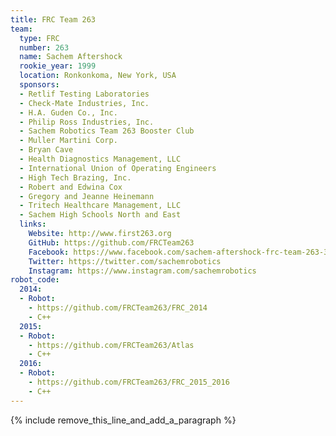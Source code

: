 ```yaml
---
title: FRC Team 263
team:
  type: FRC
  number: 263
  name: Sachem Aftershock
  rookie_year: 1999
  location: Ronkonkoma, New York, USA
  sponsors:
  - Retlif Testing Laboratories
  - Check-Mate Industries, Inc.
  - H.A. Guden Co., Inc.
  - Philip Ross Industries, Inc.
  - Sachem Robotics Team 263 Booster Club
  - Muller Martini Corp.
  - Bryan Cave
  - Health Diagnostics Management, LLC
  - International Union of Operating Engineers
  - High Tech Brazing, Inc.
  - Robert and Edwina Cox
  - Gregory and Jeanne Heinemann
  - Tritech Healthcare Management, LLC
  - Sachem High Schools North and East
  links:
    Website: http://www.first263.org
    GitHub: https://github.com/FRCTeam263
    Facebook: https://www.facebook.com/sachem-aftershock-frc-team-263-356163297733171
    Twitter: https://twitter.com/sachemrobotics
    Instagram: https://www.instagram.com/sachemrobotics
robot_code:
  2014:
  - Robot:
    - https://github.com/FRCTeam263/FRC_2014
    - C++
  2015:
  - Robot:
    - https://github.com/FRCTeam263/Atlas
    - C++
  2016:
  - Robot:
    - https://github.com/FRCTeam263/FRC_2015_2016
    - C++
---
```


{% include remove_this_line_and_add_a_paragraph %}